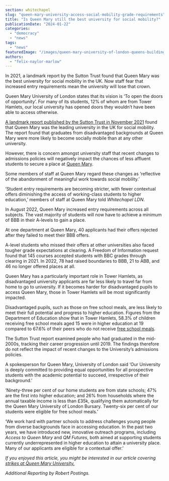 ```yaml
---
section: whitechapel
slug: "queen-mary-university-access-social-mobility-grade-requirements"
title: "Is Queen Mary still the best university for social mobility?"
publicationDate: "2024-01-22"
categories: 
  - "democracy"
  - "news"
tags: 
  - "news"
featuredImage: "/images/queen-mary-university-of-london-queens-building-robert-postings-whitechapel.jpeg"
authors: 
  - "felix-naylor-marlow"
---
```


In 2021, a landmark report by the Sutton Trust found that Queen Mary was the best university for social mobility in the UK. Now staff fear that increased entry requirements mean the university will lose that crown. 

Queen Mary University of London states that its vision is ‘To open the doors of opportunity’. For many of its students, 12% of whom are from Tower Hamlets, our local university has opened doors they wouldn’t have been able to access otherwise.

[A landmark report published by the Sutton Trust in November 2021](https://www.suttontrust.com/our-research/universities-and-social-mobility/) found that Queen Mary was the leading university in the UK for social mobility. The report found that graduates from disadvantaged backgrounds at Queen Mary were more likely to become socially mobile than at any other university.  

However, there is concern amongst university staff that recent changes to admissions policies will negatively impact the chances of less affluent students to secure a place at [Queen Mary](https://whitechapellondon.co.uk/queen-mary-university-staff-strike-over-losing-113-days-of-pay-september-2023/). 

Some members of staff at Queen Mary regard these changes as ‘reflective of the abandonment of meaningful work towards social mobility.’ 

‘Student entry requirements are becoming stricter, with fewer contextual offers diminishing the access of working-class students to higher education,’ members of staff at Queen Mary told _Whitechapel LDN_.

In August 2022, Queen Mary increased entry requirements across all subjects. The vast majority of students will now have to achieve a minimum of BBB in their A-levels to gain a place. 

At one department at Queen Mary, 40 applicants had their offers rejected after they failed to meet their BBB offers. 

A-level students who missed their offers at other universities also faced tougher grade expectations at clearing. A Freedom of Information request found that 145 courses accepted students with BBC grades through clearing in 2021. In 2022, 78 had raised boundaries to BBB, 21 to ABB, and 46 no longer offered places at all.

Queen Mary has a particularly important role in Tower Hamlets, as disadvantaged university applicants are far less likely to travel far from home to go to university. If it becomes harder for disadvantaged pupils to access Queen Mary, those in Tower Hamlets will be most significantly impacted.

Disadvantaged pupils, such as those on free school meals, are less likely to meet their full potential and progress to higher education. Figures from the Department of Education show that in Tower Hamlets, 58.3% of children receiving free school meals aged 15 were in higher education at 19 compared to 67.6% of their peers who do not receive [free school meals](https://romanroadlondon.com/tower-hamlets-council-launches-free-school-meals-primary-secondary/). 

The Sutton Trust report examined people who had graduated in the mid-2000s, tracking their career progression until 2019. The findings therefore do not reflect the impact of recent changes to the University’s admissions policies. 

A spokesperson for Queen Mary, University of London said ‘Our University is deeply committed to providing equal opportunities for all prospective students with the academic potential to succeed, irrespective of their background.’

‘Ninety-three per cent of our home students are from state schools; 47% are the first into higher education; and 26% from households where the annual taxable income is less than £35k, qualifying them automatically for the Queen Mary University of London Bursary. Twenty-six per cent of our students were eligible for free school meals.’

‘We work hard with partner schools to address challenges young people from diverse backgrounds face in accessing education. In the past two years, we have introduced new, innovative outreach programs, including _Access to Queen Mary_ and _QM Futures_, both aimed at supporting students currently underrepresented in higher education to attain a university place. Many of our applicants are eligible for a contextual offer.’

_If you enjoyed this article, you might be interested in our article covering_ [_strikes at Queen Mary University._](https://whitechapellondon.co.uk/queen-mary-university-staff-strike-over-losing-113-days-of-pay-september-2023/)

_Additional Reporting by Robert Postings._
